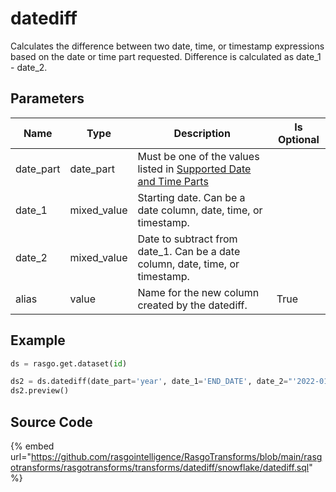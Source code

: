 

# datediff

Calculates the difference between two date, time, or timestamp expressions based on the date or time part requested.
Difference is calculated as date_1 - date_2.


## Parameters

|   Name    |    Type     |                                                                                Description                                                                                 | Is Optional |
| --------- | ----------- | -------------------------------------------------------------------------------------------------------------------------------------------------------------------------- | ----------- |
| date_part | date_part   | Must be one of the values listed in [Supported Date and Time Parts](https://docs.snowflake.com/en/sql-reference/functions-date-time.html#label-supported-date-time-parts)  |             |
| date_1    | mixed_value | Starting date. Can be a date column, date, time, or timestamp.                                                                                                             |             |
| date_2    | mixed_value | Date to subtract from date_1. Can be a date column, date, time, or timestamp.                                                                                              |             |
| alias     | value       | Name for the new column created by the datediff.                                                                                                                           | True        |


## Example

```python
ds = rasgo.get.dataset(id)

ds2 = ds.datediff(date_part='year', date_1='END_DATE', date_2="'2022-01-01'")
ds2.preview()
```

## Source Code

{% embed url="https://github.com/rasgointelligence/RasgoTransforms/blob/main/rasgotransforms/rasgotransforms/transforms/datediff/snowflake/datediff.sql" %}

